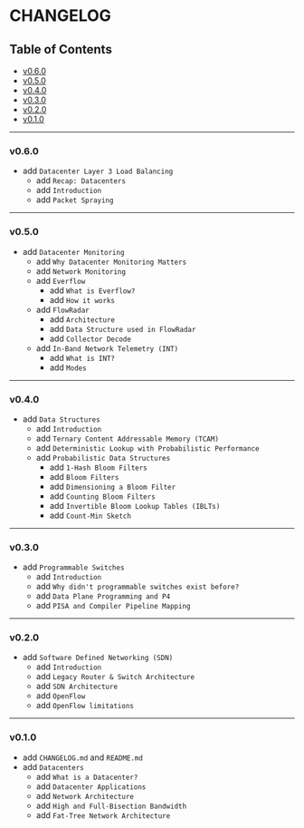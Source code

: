 <h1>CHANGELOG</h1>

<h2>Table of Contents</h2>

- [v0.6.0](#v060)
- [v0.5.0](#v050)
- [v0.4.0](#v040)
- [v0.3.0](#v030)
- [v0.2.0](#v020)
- [v0.1.0](#v010)

--------------------

### v0.6.0

- add `Datacenter Layer 3 Load Balancing`
  - add `Recap: Datacenters`
  - add `Introduction`
  - add `Packet Spraying`

--------------------

### v0.5.0

- add `Datacenter Monitoring`
  - add `Why Datacenter Monitoring Matters`
  - add `Network Monitoring`
  - add `Everflow`
    - add `What is Everflow?`
    - add `How it works`
  - add `FlowRadar`
    - add `Architecture`
    - add `Data Structure used in FlowRadar`
    - add `Collector Decode`
  - add `In-Band Network Telemetry (INT)`
    - add `What is INT?`
    - add `Modes`

--------------------

### v0.4.0

- add `Data Structures`
  - add `Introduction`
  - add `Ternary Content Addressable Memory (TCAM)`
  - add `Deterministic Lookup with Probabilistic Performance`
  - add `Probabilistic Data Structures`
    - add `1-Hash Bloom Filters`
    - add `Bloom Filters`
    - add `Dimensioning a Bloom Filter`
    - add `Counting Bloom Filters`
    - add `Invertible Bloom Lookup Tables (IBLTs)`
    - add `Count-Min Sketch`

--------------------

### v0.3.0

- add `Programmable Switches`
  - add `Introduction`
  - add `Why didn't programmable switches exist before?`
  - add `Data Plane Programming and P4`
  - add `PISA and Compiler Pipeline Mapping`

--------------------

### v0.2.0

- add `Software Defined Networking (SDN)`
  - add `Introduction`
  - add `Legacy Router & Switch Architecture`
  - add `SDN Architecture`
  - add `OpenFlow`
  - add `OpenFlow limitations`

--------------------

### v0.1.0

- add `CHANGELOG.md` and `README.md`
- add `Datacenters`
  - add `What is a Datacenter?`
  - add `Datacenter Applications`
  - add `Network Architecture`
  - add `High and Full-Bisection Bandwidth`
  - add `Fat-Tree Network Architecture`